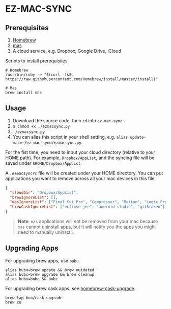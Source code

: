 # EZ-MAC-SYNC

## Prerequisites

1. [Homebrew](https://brew.sh/)
2. [mas](https://github.com/mas-cli/mas)
3. A cloud service, e.g. Dropbox, Google Drive, iCloud

Scripts to install prerequisites

```shell
# Homebrew
/usr/bin/ruby -e "$(curl -fsSL https://raw.githubusercontent.com/Homebrew/install/master/install)"

# Mas
brew install mas
```

## Usage

1. Download the source code, then `cd` into `ez-mac-sync`.
2. `$ chmod +x ./ezmacsync.py`
3. `./ezmacsync.py`
4. You can alias this script in your shell setting, e.g. `alias update-mac=~/ez-mac-synd/ezmacsync.py`.

For the fist time, you need to input your cloud directory (relative to your HOME path). For example, `Dropbox/AppList`, and the syncing file will be saved under `$HOME/Dropbox/AppList`.

A `.ezmacsyncrc` file will be created under your HOME directory. You can put applications you want to remove across all your mac devices in this file.

```json
{
  "cloudDir": "Dropbox/AppList",
  "brewIgnoreList": [],
  "masIgnoreList": ["Final Cut Pro", "Compressor", "Motion", "Logic Pro X", "MainStage 3"],
  "brewCaskIgnoreList": ["eclipse-jee", "android-studio", "gitkraken"]
}
```

> **Note**: `mas` applications will not be removed from your mac because `mas` cannot uninstall apps, but it will notify you the apps you might need to manually uninstall.

## Upgrading Apps

For upgrading brew apps, use `bubu`

```shell
alias bubo=brew update && brew outdated
alias bubc=brew upgrade && brew cleanup
alias bubu=bubo && bubc
```

For upgrading brew cask apps, see [homebrew-cask-upgrade](https://github.com/buo/homebrew-cask-upgrade).

```shell
brew tap buo/cask-upgrade
brew cu
```
